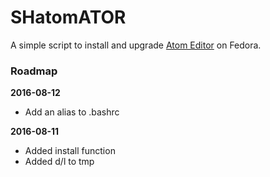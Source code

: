 # SHatomATOR

A simple script to install and upgrade [Atom Editor](https://atom.io) on Fedora.

### Roadmap

**2016-08-12**
* Add an alias to .bashrc

**2016-08-11**
* Added install function
* Added d/l to tmp
